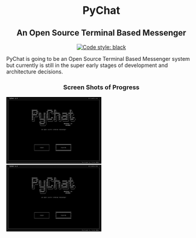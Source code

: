 <h1 align="center"> PyChat </h1>
<h2 align="center">An Open Source Terminal Based Messenger</h2>
<p align="center">
<a href="https://github.com/ambv/black"><img alt="Code style: black" src="https://img.shields.io/badge/code%20style-black-000000.svg"></a>
</p>

PyChat is going to be an Open Source Terminal Based Messenger system but currently is still in the super early stages of development and architecture decisions.

<h3 align="center"> Screen Shots of Progress </h3>
<img src="https://github.com/calumpwebb/PyChat/blob/master/img/screenshots/LoginScreen.png" width="50%" title="LoginScreen">
<img src="https://github.com/calumpwebb/PyChat/blob/master/img/screenshots/LoginScreen.png" width="50%" title="LoginScreen">
